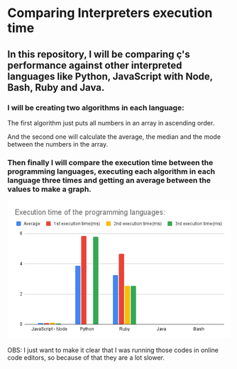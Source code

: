 # Comparing Interpreters execution time

## In this repository, I will be comparing ç's performance against other interpreted languages like Python, JavaScript with Node, Bash, Ruby and Java.

### I will be creating two algorithms in each language:

The first algorithm just puts all numbers in an array in ascending order.

And the second one will calculate the average, the median and the mode between the numbers in the array.

### Then finally I will compare the execution time between the programming languages, executing each algorithm in each language three times and getting an average between the values to make a graph.

![graph](./src/graph.png)

OBS: I just want to make it clear that I was running those codes in online code editors, so because of that they are a lot slower.
